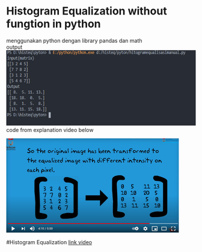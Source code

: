 # Histogram Equalization without fungtion in python
menggunakan python dengan library pandas dan math<br>
output<br>
<img src="outputprogram.PNG" widht=250 height=200>
code from explanation video below <br>

<img src="poto.PNG" widht=300 height=250>



#Histogram Equalization <a href="https://www.youtube.com/watch?v=eNBZI-qYhpg">link video</a>
